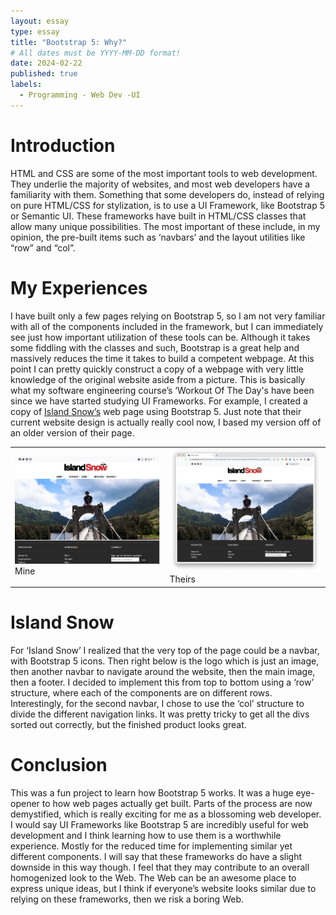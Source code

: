 ```yaml
---
layout: essay
type: essay
title: "Bootstrap 5: Why?"
# All dates must be YYYY-MM-DD format!
date: 2024-02-22
published: true
labels:
  - Programming - Web Dev -UI
---
```


# Introduction
HTML and CSS are some of the most important tools to web development. They underlie the majority of websites, and most web developers have a familiarity with them. Something that some developers do, instead of relying on pure HTML/CSS for stylization, is to use a UI Framework, like Bootstrap 5 or Semantic UI. These frameworks have built in HTML/CSS classes that allow many unique possibilities. The most important of these include, in my opinion, the pre-built items such as ‘navbars’ and the layout utilities like “row” and “col”. 
# My Experiences
I have built only a few pages relying on Bootstrap 5, so I am not very familiar with all of the components included in the framework, but I can immediately see just how important utilization of these tools can be. Although it takes some fiddling with the classes and such, Bootstrap is a great help and massively reduces the time it takes to build a competent webpage. At this point I can pretty quickly construct a copy of a webpage with very little knowledge of the original website aside from a picture. This is basically what my software engineering course’s ‘Workout Of The Day's have been since we have started studying UI Frameworks. For example, I created a copy of [Island Snow’s](https://islandsnow.com/) web page using Bootstrap 5. Just note that their current website design is actually really cool now, I based my version off of an older version of their page.
<table><tr>
<td>
<img src="islandsnowmine.png" alt="My version of Island Snow. " width="400"/>Mine</td>

<td><img src="islandsnowtheirs.png" alt="Island Snow's old webpage" width="400"/>Theirs</td>

</tr></table>


# Island Snow
For ‘Island Snow’ I realized that the very top of the page could be a navbar, with Bootstrap 5 icons. Then right below is the logo which is just an image, then another navbar to navigate around the website, then the main image, then a footer. I decided to implement this from top to bottom using a ‘row’ structure, where each of the components are on different rows. Interestingly, for the second navbar, I chose to use the ‘col’ structure to divide the different navigation links. It was pretty tricky to get all the divs sorted out correctly, but the finished product looks great.

# Conclusion
This was a fun project to learn how Bootstrap 5 works. It was a huge eye-opener to how web pages actually get built. Parts of the process are now demystified, which is really exciting for me as a blossoming web developer. I would say UI Frameworks like Bootstrap 5 are incredibly useful for web development and I think learning how to use them is a worthwhile experience. Mostly for the reduced time for implementing similar yet different components. I will say that these frameworks do have a slight downside in this way though. I feel that they may contribute to an overall homogenized look to the Web. The Web can be an awesome place to express unique ideas, but I think if everyone’s website looks similar due to relying on these frameworks, then we risk a boring Web.

